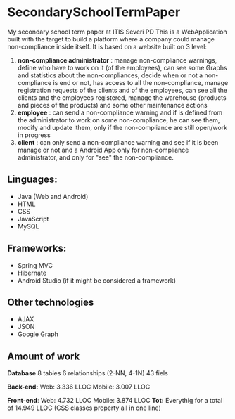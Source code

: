 # SecondarySchoolTermPaper
My secondary school term paper at ITIS Severi PD
This is a WebApplication built with the target to build a platform where a company could manage non-compliance inside itself.
It is based on a website built on 3 level: 
1. **non-compliance administrator** : 
manage non-compliance warnings, define who have to work on it (of the employees), can see some Graphs and statistics about the non-compliances, decide when or not a non-compliance is end or not, has access to all the non-compliance, manage registration requests of the clients and of the employees, can see all the clients and the employees registered, manage the warehouse (products and pieces of the products) and some other maintenance actions
2. **employee** :
can send a non-compliance warning and if is defined from the administrator to work on some non-compliance, he can see them, modify and update ithem, only if the non-compliance are still open/work in progress
3. **client** : 
can only send a non-compliance warning and see if it is been manage or not
and a Android App only for non-compliance administrator, and only for "see" the non-compliance.



## Linguages:
- Java (Web and Android)
- HTML
- CSS
- JavaScript
- MySQL

## Frameworks:
- Spring MVC
- Hibernate
- Android Studio (if it might be considered a framework)

## Other technologies
- AJAX 
- JSON
- Google Graph

## Amount of work
**Database**
8 tables
6 relationships (2-NN, 4-1N)
43 fiels

**Back-end:**
Web: 3.336 LLOC
Mobile: 3.007 LLOC

**Front-end**:
Web: 4.732 LLOC
Mobile: 3.874 LLOC
**Tot:**
Everythig for a total of 14.949 LLOC (CSS classes property all in one line)
